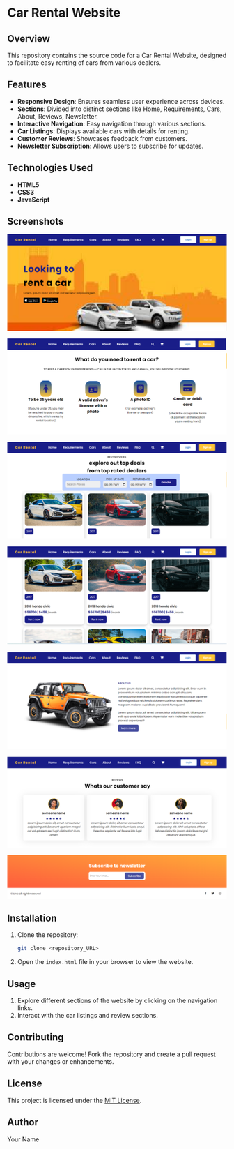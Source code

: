 # Car Rental Website

## Overview
This repository contains the source code for a Car Rental Website, designed to facilitate easy renting of cars from various dealers.

## Features
- **Responsive Design**: Ensures seamless user experience across devices.
- **Sections**: Divided into distinct sections like Home, Requirements, Cars, About, Reviews, Newsletter.
- **Interactive Navigation**: Easy navigation through various sections.
- **Car Listings**: Displays available cars with details for renting.
- **Customer Reviews**: Showcases feedback from customers.
- **Newsletter Subscription**: Allows users to subscribe for updates.

## Technologies Used
- **HTML5**
- **CSS3**
- **JavaScript**

## Screenshots
![Home Image](car%20rental%20website/img/home.png)

![Requirements Image](car%20rental%20website/img/requirements.png)

![Cars Image](car%20rental%20website/img/cars.png)

![Additional Cars Image](car%20rental%20website/img/cars%20(2).png)

![About Image](car%20rental%20website/img/Aboutt.png)

![Reviews Image](car%20rental%20website/img/Reviews.png)

![Newsletter Image](car%20rental%20website/img/newsletter.png)

## Installation
1. Clone the repository:
    ```bash
    git clone <repository_URL>
    ```
2. Open the `index.html` file in your browser to view the website.

## Usage
1. Explore different sections of the website by clicking on the navigation links.
2. Interact with the car listings and review sections.

## Contributing
Contributions are welcome! Fork the repository and create a pull request with your changes or enhancements.

## License
This project is licensed under the [MIT License](link-to-license).

## Author
Your Name
